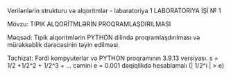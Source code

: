 Verilənlərin strukturu və alqoritmlər - labaratoriya 1 LABORATORIYA İŞİ № 1

Mövzu: TIPIK ALQORİTMLƏRİN PROQRAMLAŞDIRILMASI

Məqsəd: Tipik alqoritmlərin PYTHON dilində proqramlaşdırılması və mürəkkəblik dərəcəsinin təyin edilməsi.

Təchizat: Fərdi kompyuterlər və PYTHON proqramının 3.9.13 versiyası.
s = 1/2 +1/2^2 + 1/2^3 + ...
cəmini  e = 0.001 dəqiqlikdə hesablamalı (| 1/2^i | > e)
